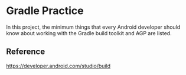 # Gradle Practice
In this project, the minimum things that every Android developer should know 
about working with the Gradle build toolkit and AGP are listed.

## Reference
https://developer.android.com/studio/build
